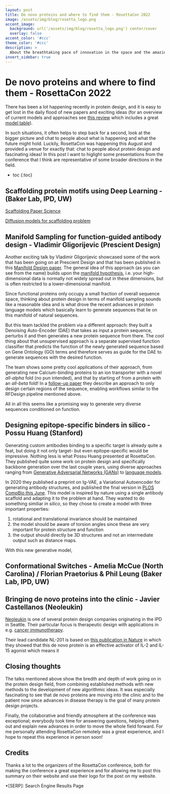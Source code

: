 ```yaml
---
layout: post
title: De novo proteins and where to find them - RosettaCon 2022
image: /assets/img/blog/rosetta_logo.png
accent_image: 
  background: url('/assets/img/blog/rosetta_logo.png') center/cover
  overlay: false
accent_color: '#ccc'
theme_color: '#ccc'
description: >
  About the breathtaking pace of innovation in the space and the amazing community that drives it
invert_sidebar: true
---
```


# De novo proteins and where to find them - RosettaCon 2022

There has been a lot happening recently in protein design, and it is easy to get lost in the daily flood of new papers and exciting ideas (for an overview of current models and approaches see [this review](https://www.biorxiv.org/content/10.1101/2022.08.31.505981v1) which includes a great [model table](https://github.com/hefeda/design_tools)). 

In such situations, it often helps to step back for a second, look at the bigger picture and chat to people about what is happening and what the future might hold. Luckily, RosettaCon was happening this August and provided a venue for exactly that: chat to people about protein design and fascinating ideas! In this post I want to higlight some presentations from the conference that I think are representative of some broader directions in the field.
* toc
{:toc}


## Scaffolding protein motifs using Deep Learning - (Baker Lab, IPD, UW)

[Scaffolding Paper Science](https://www.science.org/doi/10.1126/science.abn2100)

[Diffusion models for scaffolding problem](https://arxiv.org/abs/2206.04119)
## Manifold Sampling for function-guided antibody design - Vladimir Gligorijevic (Prescient Design)

Another exciting talk by Vladimir Gligorijevic showcased some of the work that has been going on at Prescient Design and that has been published in this [Manifold Design paper](https://www.biorxiv.org/content/10.1101/2021.12.22.473759v1.full). The general idea of this approach (as you can see from the name) builds upon the [manifold hypothesis](https://www.lcayton.com/resexam.pdf), i.e. your high-dimensional data is normally not widely spread out in these dimensions, but is often restricted to a lower-dimensional manifold. 

Since functional proteins only occupy a small fraction of overall sequence space, thinking about protein design in terms of manifold sampling sounds like a reasonable idea and is what drove the recent advances in protein language models which basically learn to generate sequences that lie on this manifold of natural sequences.

But this team tackled the problem via a different approach: they built a Denoising Auto-Encoder (DAE) that takes as input a protein sequence, perturbs it and then generates a new protein sequence from there. The cool thing about that unsupervised approach is a separate supervised function classifier that predicts the function of the newly generated sequence based on Gene Ontology (GO) terms and therefore serves as guide for the DAE to generate sequences with the desired function.

The team shows some pretty cool applications of their approach, from generating new Calcium-binding proteins to an ion transporter with a novel *all-alpha* fold (no pun intended), and that by starting of from a protein with an *all-beta* fold!  In a [follow-up paper](https://arxiv.org/abs/2205.04259) they describe an approach to only design certain regions of the sequence, enabling workflows similar to the RFDesign pipeline mentioned above.

All in all this seems like a promising way to generate very diverse sequences conditioned on function.
## Designing epitope-specific binders in silico - Possu Huang (Stanford)

Generating custom antibodies binding to a specific target is already quite a feat, but doing it not only target- but even epitope-specific would be impressive. Nothing less is what Possu Huang presented at RosettaCon. They published quite some work on protein design and specifically backbone generation over the last couple years, using diverse approaches ranging from [Generative Adversarial Networks (GANs)](https://openreview.net/forum?id=SJxnVL8YOV) to [language models](http://www.proteindesign.org/uploads/1/2/1/9/121933886/2020_madani_neurips.pdf).

In 2020 they published a preprint on Ig-VAE, a Variational Autoencoder for generating antibody structures, and published the final version in [PLOS CompBio this June](https://journals.plos.org/ploscompbiol/article?id=10.1371/journal.pcbi.1010271). 
This model is inspired by nature using a single antibody scaffold and adapting it to the problem at hand. They wanted to do something similiar *in silico*, so they chose to create a model with three important properties:

1. rotational and translational invariance should be maintained
2. the model should be aware of torsion angles since these are very important for protein structure and function
3. the output should directly be 3D structures and not an intermediate output such as distance maps.



With this new generative model, 

## Conformational Switches - Amelia McCue (North Carolina) / Florian Praetorius & Phil Leung (Baker Lab, IPD, UW)


## Bringing de novo proteins into the clinic - Javier Castellanos (Neoleukin)

[Neoleukin](https://www.neoleukin.com/) is one of several protein design companies originating in the IPD in Seattle. Their particular focus is therapeutic design with applications in e.g. [cancer immunotherapy](https://www.sciencedirect.com/science/article/pii/S1367593120300181?via%3Dihub).

Their lead candidate NL-201 is based on [this publication in Nature](https://eorder.sheridan.com/3_0/app/orders/8675/article.php) in which they showed that this de novo protein is an effective activator of IL-2 and IL-15 agonist which means it 



## Closing thoughts

The talks mentioned above show the bredth and depth of work going on in the protein design field, from combining established methods with new methods to the development of new algorithmic ideas. It was especially fascinating to see that de novo proteins are moving into the clinic and to the patient now since advances in disease therapy is the goal of many protein design projects.

Finally, the collaborative and friendly atmosphere at the conference was exceptional; everybody took time for answering questions, helping others out and explain new advances in order to move the whole field forward. For me personally attending RosettaCon remotely was a great experience, and I hope to repeat this experience in person soon!

## Credits

Thanks a lot to the organizers of the RosettaCon conference, both for making the conference a great experience and for allowing me to post this summary on their website and use their logo for the post on my website.

*[SERP]: Search Engine Results Page
